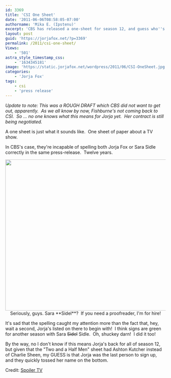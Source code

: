 ```yaml
---
id: 3369
title: 'CSI One Sheet'
date: '2011-06-06T08:58:05-07:00'
authorname: 'Mika E. (Ipstenu)'
excerpt: 'CBS has released a one-sheet for season 12, and guess who''s listed?'
layout: post
guid: 'https://jorjafox.net/?p=3369'
permalink: /2011/csi-one-sheet/
Views:
    - '501'
astra_style_timestamp_css:
    - '1634345181'
image: 'https://static.jorjafox.net/wordpress/2011/06/CSI-OneSheet.jpg'
categories:
    - 'Jorja Fox'
tags:
    - csi
    - 'press release'
---
```


_Update to note: This was a ROUGH DRAFT which CBS did not want to get out, apparently.  As we all know by now, Fishburne's not coming back to CSI.  So ... no one knows what this means for Jorja yet.  Her contract is still being negotiated._

A one sheet is just what it sounds like.  One sheet of paper about a TV show.

In CBS's case, they're incapable of spelling both Jorja Fox or Sara Sidle correctly in the same press-release.  Twelve years.
<p style="text-align: center;"><a href="//static.jorjafox.net/wordpress/2011/06/CSI-OneSheet.jpg"><img class="aligncenter size-full wp-image-3371" title="CSI-OneSheet" src="//static.jorjafox.net/wordpress/2011/06/CSI-OneSheet.jpg" alt="" width="611" height="473" /></a>
Seriously, guys. Sara **Sidel**?  If you need a proofreader, I'm for hire!

It's sad that the spelling caught my attention more than the fact that, hey, wait a second, Jorja's listed on there to begin with!  I think signs are green for another season with Sara <del>Sidel</del> Sidle.  Oh, shuckey darn!  I did it too!

By the way, no I don't know if this means Jorja's back for all of season 12, but given that the "Two and a Half Men" sheet had Ashton Kutcher instead of Charlie Sheen, my GUESS is that Jorja was the last person to sign up, and they quickly tossed her name on the bottom.

Credit: <a href="http://www.spoilertv.com/2011/06/cbs-one-sheets-and-logos-for-all-shows.html">Spoiler TV</a>
